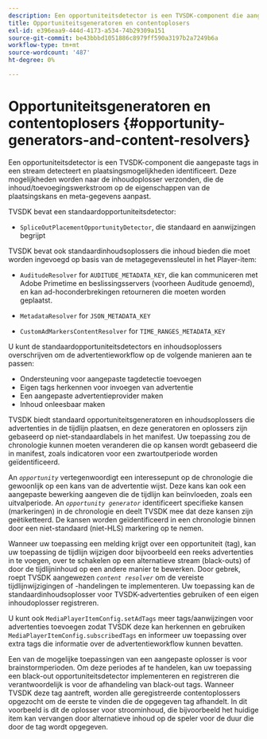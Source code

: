 ```yaml
---
description: Een opportuniteitsdetector is een TVSDK-component die aangepaste tags in een stream detecteert en plaatsingsmogelijkheden identificeert. Deze mogelijkheden worden naar de inhoudoplosser verzonden, die de inhoud/toevoegingswerkstroom op de eigenschappen van de plaatsingskans en meta-gegevens aanpast.
title: Opportuniteitsgeneratoren en contentoplosers
exl-id: e396eaa9-444d-4173-a534-74b29309a151
source-git-commit: be43bbbd1051886c8979ff590a3197b2a7249b6a
workflow-type: tm+mt
source-wordcount: '487'
ht-degree: 0%

---
```


# Opportuniteitsgeneratoren en contentoplosers {#opportunity-generators-and-content-resolvers}

Een opportuniteitsdetector is een TVSDK-component die aangepaste tags in een stream detecteert en plaatsingsmogelijkheden identificeert. Deze mogelijkheden worden naar de inhoudoplosser verzonden, die de inhoud/toevoegingswerkstroom op de eigenschappen van de plaatsingskans en meta-gegevens aanpast.

TVSDK bevat een standaardopportuniteitsdetector:

* `SpliceOutPlacementOpportunityDetector`, die standaard en aanwijzingen begrijpt

TVSDK bevat ook standaardinhoudsoplossers die inhoud bieden die moet worden ingevoegd op basis van de metagegevenssleutel in het Player-item:

* `AuditudeResolver` for `AUDITUDE_METADATA_KEY`, die kan communiceren met Adobe Primetime en beslissingsservers (voorheen Auditude genoemd), en kan ad-hoconderbrekingen retourneren die moeten worden geplaatst.

* `MetadataResolver` for `JSON_METADATA_KEY`

* `CustomAdMarkersContentResolver` for `TIME_RANGES_METADATA_KEY`

U kunt de standaardopportuniteitsdetectors en inhoudsoplossers overschrijven om de advertentieworkflow op de volgende manieren aan te passen:

* Ondersteuning voor aangepaste tagdetectie toevoegen
* Eigen tags herkennen voor invoegen van advertentie
* Een aangepaste advertentieprovider maken
* Inhoud onleesbaar maken

TVSDK biedt standaard opportuniteitsgeneratoren en inhoudsoplossers die advertenties in de tijdlijn plaatsen, en deze generatoren en oplossers zijn gebaseerd op niet-standaardlabels in het manifest. Uw toepassing zou de chronologie kunnen moeten veranderen die op kansen wordt gebaseerd die in manifest, zoals indicatoren voor een zwartoutperiode worden geïdentificeerd.

An *`opportunity`* vertegenwoordigt een interessepunt op de chronologie die gewoonlijk op een kans van de advertentie wijst. Deze kans kan ook een aangepaste bewerking aangeven die de tijdlijn kan beïnvloeden, zoals een uitvalperiode. An *`opportunity generator`* identificeert specifieke kansen (markeringen) in de chronologie en deelt TVSDK mee dat deze kansen zijn geëtiketteerd. De kansen worden geïdentificeerd in een chronologie binnen door een niet-standaard (niet-HLS) markering op te nemen.

Wanneer uw toepassing een melding krijgt over een opportuniteit (tag), kan uw toepassing de tijdlijn wijzigen door bijvoorbeeld een reeks advertenties in te voegen, over te schakelen op een alternatieve stream (black-outs) of door de tijdlijninhoud op een andere manier te bewerken. Door gebrek, roept TVSDK aangewezen *`content resolver`* om de vereiste tijdlijnwijzigingen of -handelingen te implementeren. Uw toepassing kan de standaardinhoudsoplosser voor TVSDK-advertenties gebruiken of een eigen inhoudoplosser registreren.

U kunt ook `MediaPlayerItemConfig.setAdTags` meer tags/aanwijzingen voor advertenties toevoegen zodat TVSDK deze kan herkennen en gebruiken `MediaPlayerItemConfig.subscribedTags` en informeer uw toepassing over extra tags die informatie over de advertentieworkflow kunnen bevatten.

Een van de mogelijke toepassingen van een aangepaste oplosser is voor brainstormperioden. Om deze periodes af te handelen, kan uw toepassing een black-out opportuniteitsdetector implementeren en registreren die verantwoordelijk is voor de afhandeling van black-out tags. Wanneer TVSDK deze tag aantreft, worden alle geregistreerde contentoplossers opgezocht om de eerste te vinden die de opgegeven tag afhandelt. In dit voorbeeld is dit de oplosser voor stroominhoud, die bijvoorbeeld het huidige item kan vervangen door alternatieve inhoud op de speler voor de duur die door de tag wordt opgegeven.
